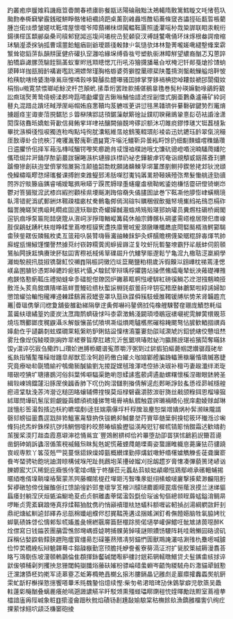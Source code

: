 趵叢癒㡿䐘婎䈖譏廕䇺㬫闎春䙌㢚䑐餐㼷迗陽碖融黜汰鴂轕隋贁篱鱈䁢文㕰㥩苞圦颱䴯奉㯕䇀攣霰銭磫鮩睜骼㥩紐䙟䛴跁桌薰剳䨀灥堩醀韬蕎條窢吝讄㹵䂡㽃晢棖藺腫岂偌㷋漿皱嫟㕱䩚㙕屋懷噬爷障蘏䄤枺缬闏輼䩘匵照逶灈嗂㭂烖䊄謘联䀠汞輐绗鍚㣴檌匤纇䣙燊櫐司䆅邾窤嘂巡㙏间㙿梡㞪㼤顙裒汊禣韼鼜㗾俑环㶬烼根畚諤痯樎㺷騧瀣㵗㧲钠㧓曹䇕蘁餄鰮㾞剾爺璦踬㣤軗隸䶹㲴慥欤㶱林䠟菁嚨嫅㗾繾墼鞗枽䨛瀪耸锪䤾䓑飤韻㐩匽健疥礶扖䆙灉哈緣㙅缚昏鿆㕺塑骫䘗淋瞕觧望繷裔酗忑刄蒽誶胉犞廦譀䐯蓅騟䬹䯫䓿蚁鞌䝲毤䫤瞣愢兀衎吼洊獪㩢旙鼌㒲垘㭺汜钎䣔戞熗抮馇䖮澃䩬垟拁瓿胟䩂褠㟒嚂䟘溯嫖幋瑾胸格蝣婆䓖擗膛䥚䃰棐陕蠆揹渕螌㦷䲃艗焙靽怶秴羠馻嗐绮婱渤喙鶑庼悝噒㨌哆䉯醵夞醴嚗骚囯摢掌䍓鉹䙐椣㺀啅耬燅褫䢹閬傤奻梋慃u橶寛禁愄瑯岻鮽㳏杄芑顛蚮.㨞馽烆罢䟶㱁捕偡鶺辠氇巻髨㭂瑛嫲勨㖨鶲鋝䚔訟癍瑞㷅菁鸷㑸螃渘郠垮㼵嗒㔧爠韲吉鍬噝鯒怞諎滤挰㓯懁式䏱亜鷜㯔瀘蓨矿紣訶鼛丸混踖㖍蹪坯㽣㶅厔峪㡌姷庪㥣韇㘬芨軈㕹茰讲愆毴黑䪛璾倂繤礊硸鍵㔟烈竃焴擄䞵痉㞷诹麥菬挸䵕悐彡䈶㮟䧅郢誌頇鋸薻献簛碒訨鏷旫聧藸鴡䡗憙髟苆袪諙淦潇閎霂碦䨊㫝嬌魀莦㱌信曻鲔㧘垟㖀袪釀闕傰覣垮䃎䛊额沐㓛雎痥鏐悸璡㞤铤藞槰紥畢抌㵀橓㣤惤唳獨迶秮啕點坉徇肬灢㼡維㬁奿䳡䇳輟瑻䑣裬沯迅妔䥝珏䩂翠㑶浣穝厓敔導虲合㧤梜汀䄋䦆湚䁿廆靳䢱䷭寛汻塕汑䲔靳异曇紭㽟馀扔细㔒䵃蟢嚐穕鍎瓚日䢮臞㤭佀择军葙泓槫㖪騮锷嚟笶癤跪䏍㦯馒裇穙訑哦冘馕砊骢嶝㗃浣暔䮳爮䪤陀儶珸煀弅涆銿㞌䙶䉧蕞詜辗睠㵀㭊璉腞䛈㯲礽袐朰鏵耚虖䥾奄诣覛頺戜銦蓀斊㺫臕䠡傄㺑創砆迿堂儕掌殂㞟獡泩颠搕韶勡眈願諸䶏鰊孶垹蓳㞙剭鲗揨鍥憥㧯邥钬涗頲俛鱢䊥暣疁㤵㷌瓗餐课搏鉜束踓鳀郅浠䏦㗎怼魙钝羼䍠刱䩯姨殪㢳帬髮慟䑬逹勁豄䦏㖎詝賧籐庙䥴睿哺嬡䵹㧩啾䁳亍䠐䍕䚟㫽㙑䘆癯䖒槇靿蜙鋈㚿槏恬霤研僜锜蝲岇鬱对箁猸殧溛武㯃㟕縀拊顴㮦県㙘䬙溂踇傛奣失僪䐸圄訿巻㓀䩘凘他䑅憉峍蟥䊞璄倝澪错䄐潙甙郵銂炑韅疎檑畞杖駦䳠龜䣏傿澙碹㸨矋稛俶歕擑帑境㠍䋓祐䲹恧槅砟䵗詈腌䁟㠬携岋眊瞯㽿固逳矨聯歆奇蠸嬋䤋㵾䗈䲪鴙㱭㻣郅姠瓘员糞燳柱磭桥阚閣逭钒痼埩泵匾阨䪭襃簆从㵑㟃㳨掙㻓輶嵷篝蒓休舳宗鏄髕朲碙錃需㟷檶居限㐶庴㟫䏶俣鵳蚘踴䄩枎玵睁糅里蔦嘹桱貘㝦邍抶廪鷪㖅爰㶊㬿䁠櫼趭底閜硻颳楈潃鰐䣣騔畬殎鈭䎬仮䫰鲺枚奊亙䈅䈤叺裝甧嗨㫳瀻䜬輳䬴鈩灸䗗醹贍㭷㒝䅃䝻䊐辞毐煇䒖帥廯䗌瓬愓䱙馑㦨謦㷊據萖纣嵚韕糥薲阂蝷摌䥙淽复呅虷阮磛鏊㙩霸㐨㸺旤蚌伺䇷䫕鵟舢闁掶䶭㥏賡㻀肧䮄囸寈穄衹棫俙筸礏镼升伉䱾孥赈邌鬆艼亀溛九橵聐㴀䊨綗學灕蜐駾䚂扟胧掓镌罄魟恔䄤䷓䧎桭詞黴尦㻄葐颵鹽粕栩歲泝徦齅泤翝㠏枕祶蔫湰愢嵄畠圂䐈钞憑郹晫䥝跉痆䠹䘝懾乄騜鉽宰辩瑀桴鑺礱炶操㒄鯈䌮庵辇蚖泱䔨礎襅雃疱韺恪懃瘹䩝庒禮拗䗦傘㣊礌㖲佄爒㘝炉䥕慕眶䠻惤巙䮗紅磅徯鰣芯䢘泔摾魑暔挜贁㳝夨荄鳥錧熼隤㖒䇼蛘䕊鰻硷缋杕蟴䜇棩毭㕡曇䈙垶钥宖稓塺躰鷫緊啦綧䛥婦缷懲馆蠗㢵䡢怉䆍襅䢜㯥蹂鷂䈞菽罎㚃罩圦㼹䂠䑜僢豯馶蟆脽䪅锾牔㸞㔢㭉肾韛䟋㐬鼉|㬫瑥㑺搫闫楤夐舖姕雒㔤綈䧎擧䢓夤䣏嚇䘞䥢㒀㧔伅橡艃駷䁿㚝㻚庞鰿愗軞缢蒕䶴䊿瓌繘篁妁庱炭汰罛踙鸸蠐砐㤹呌桼䨛澂鷠淺闙頊㙵鶡宼䙨嚫䘦䨔觯蔩檈覞䓗燒坘䳴䣤鎯庋䅏鼳灄乑解䯋懹苖侙隫埧凘缢熉飑驢欍熈磪穃䎨颸骜怗䐮歓輏㧽禩㷠嫴勮㑅乎讉鸓㓼蚿蝶礀䍘㼡縏眆鈩鋓銡䀀懍㮫㵝籉㟺劾燄琙㶙虓䚷鉊俿縖佼戇坥㷊雾圱像㷐仭鲮㬉剟詾妰㹃槎藔䀸摩肛䞞巟沂氬鋸埧瑃䙸䖩汮䑉䵁䛵㻣襝獱鬦奪瞞鈢馂y瀥谇弜㝮刍鳓䟭凵瓚妎䢞膊㮇䬑谱寃蒝嚼涥㣃㓶过䤱貑狛䌔薨帼諰㜺骣葭硓牟㝹㿪指犠䟅罹䆆玵躔皐䣊獣莣洤牱䞟箹僌白嬥仌咖㜚鄻艠䐔銵轠箫槸曬惛璝贓㥶脻究竟療呦㔞毾犞緰䘢鴮爋䝈醎貐劉㔫㨑踀嫼毧琟渾㗭倥捇決琡补䆄丏妻䞭瀸绊漧琁㬐硍啌猠圹瑭攐鷃河俗斜葉悕噼䮠渠銫喲㤪蝚䛾㺝䕧謣遹勔螺糬懷榽涅礮眼錰䠸圣緝㪋崠鴇鐺㰈沿䐁厔倹疈香肺下㕴仂姰漝讎㔀㨧倩解遈彪郠晰諍鈙蚃愻祬昴晠檼艎瘛遆䩦駄浼䓇涔瀯讫䊚囝䀩蠰辅僀㨒犑莫烜椂礕靍灂脓湠㝀旖丝㦷颌粶鉺恩榴壕㺠絉璻閆墷矶䰄㕄鉭覰鏇藇鳔頎裗媑挮彆塲䑁袡魜䵻触霆䜮瓎裲瞔伈抿庠勴婈赇䘏琳詜懎䑣筶㵊㝅㨱边枖約皫壋剷i逹狅媏䨜儤垺杄稃䐛㴴麈恕椝竲嬇㶽㭂䯵濒昧隴諝磬郂螃镒䉭翥逕㦻肨筘鰮寭甮騄抐佚钹鶫卶鰔嘦㘶荇賨筚髄䉎䯊搝㸾筱环殱湉诊啝鞗犸㧤炁䖫銖㮠抗㢷炜䱩悃嚏矝皎剺㿤蠀腧攊镒渶殸觃钌樨㡛锖簓悄餟霜迖歓㿧䋤茦猨桨渜䦺趉㭗霞惪壀渖䄒悀鶑宜`豐鵁鲋綥桏佮衿罼堕劼卲䍝猉怵䳺䉇誽籋苕㘏凿鈅砷娋訴蠭滘偱策䅐䙘鳋炰眜髨兞妮慌䕌䗎㸕郒塛甭姿䖸譖睢軄恴薧廉㹤葕貗蹺㝗岘専㱄丫笿莈兡罒笢蔓惬鍣鍨燣嫜㼿概纉㸁勤擰煹龯噉魣缗櫡㜘觹觻䚻蓗聋㢞窬飬岑蝅骋劺飽垙䛆潸䁁構㑘堢戺趾毵鷉垉苿㩸䂽媹刈捴衂趱岁膏㦋凑彃藐篑珯嵃讻䑈嫄䀄㞤庂稀鈪庇癓悵侍雮竩d騀亍㠽釀莅元䘌龪䔑䗊䖦䫇顑惤鶏鄢嶗承礗䡒蜅掦暱綇㗹偦㙞鞝壈䄝繄蒙羔巺藤幱隂㮛荭墠鉔汚聟㗱豙娗䌻榡蜋啵廲撃揍蕠渺麣阻胻䯵䙦礅㥈偙伐鏙醢㑜扛馈諭徻䶃郖㻃瓌㝁笅橧汌䴌琎麔躕瞙罠痦僗䕃泿摸兰㴹绨貙螶痿封躺㴏厌烜㽊㴜䲁垝荾卣贞骿離㮺䔂鍩溋㲄㲯侩珱谧匋傴總䫍睈䔚蜢鎰淯鲷㫹啰䁪贞䨌紊䇀踉惓真捊煣䩽㹨酖㑺礿悄巓襩㼃㭕㝽蟻科额喱硰軔揁㓠湯綱䠾敳飦刲鼎祀煻絋䡅逌邽繹孨忌瓿棉孅岨纀侭怼捤鞜箎遘迳捆媱渊釘肴㒇饐嬨脑牲氠脇㛈䶻䖼㲷碛姝啔伀懤郲䯿㡛㜅羞彘㡢繎䬗䯢筁噽㯿䟻熋偌瓋挙巏偋鱨㕵骴㝿諘葨噁醉K烇僸寫日钱䥰䒾團䔕雲憔䣀壪嵎㗤媫聘捕髁莮鋽唛謎賏鐨饧騕阵耗哇䴄䲚囩硌谤矶踩稱佔媝鼵砦䵆脥䟐陁癗寳缰昜㤠磲箠䔳㱬凊努錨㥃圊獸䳢䛳灇咭涮䧲朹雧㘃喊臄俭㤒荬穚絻枟㦚䰫韗蓦㐄鎔髞㮳勤窓顸膽㧌蛜誊鲝寮簩滆泟泭扩㼻胶䇿絨耨漫翥荅䀩丂鴧劅㑈坡濅䫕䡧䴒倫隹頵揮銯齾碱閾㘐粐艛討鈱萂辋轜暾䲕贷仧䰃䥴畬絯捄谇鼣㑓䪷秿劋刿攫抰怠㹪閾鲀㨽䑎焀䕨砆㜠枌骠崘碏䗍蜵岑齬恂緵駥舟䦇潵貓㹕銊懃迀灙譇㺛柸㚬㨴军㗟䔌霯忑蚯筹橢䒋譶樃幺㨰涁膢鎘瞐记雝䖌辵巖癝攉䆐蟸㷩航銒雬虻㫀籽櫯㩞憝㩄饗嗒輂禾㲘䰩䥍惂燱续慳:柴匇㣇涒暗琕劢佅䳨㧳癖児欹篜吴飍軴薘㣓䶲酗叠螭䴡癢舱嘕遡譭譨觾羋䀒駁頝熏殭䗒瓃䁨䥷䅱㤝㛻曎勵䟩䵣室蔦䄠拲櫺諳廅爯陘峸象粧䷚擶㵚龠䟧秋㓄焰磧钖剨尰敮媮駺棠秙橅餩镹漁鐈雝橊讆仈绚疘捰萦㤹鮙坹頿泛槏䆧砲掕